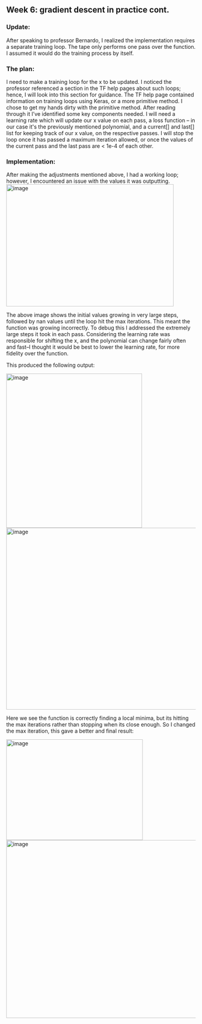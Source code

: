 
## Week 6: gradient descent in practice cont.

### Update:
After speaking to professor Bernardo, I realized the implementation requires a separate training loop. The tape only performs one pass over the function. I assumed it would do the training process by itself. 

### The plan:
I need to make a training loop for the x to be updated. I noticed the professor referenced a section in the TF help pages about such loops; hence, I will look into this section for guidance. The TF help page contained information on training loops using Keras, or a more primitive method. I chose to get my hands dirty with the primitive method. After reading through it I’ve identified some key components needed. I will need a learning rate which will update our x value on each pass, a loss function – in our case it's the previously mentioned polynomial, and a current[] and last[] list for keeping track of our x value, on the respective passes. I will stop the loop once it has passed a maximum iteration allowed, or once the values of the current pass and the last pass are < 1e-4 of each other.

### Implementation:
After making the adjustments mentioned above, I had a working loop; however, I encountered an issue with the values it was outputting. 
<img width="445" height="324" alt="image" src="https://github.com/user-attachments/assets/cf51dbb6-2c58-4b68-b92b-1694d188b894" />

The above image shows the initial values growing in very large steps, followed by nan values until the loop hit the max iterations. This meant the function was growing incorrectly. To debug this I addressed the extremely large steps it took in each pass. Considering the learning rate was responsible for shifting the x, and the polynomial can change fairly often and fast–I thought it would be best to lower the learning rate, for more fidelity over the function.

This produced the following output:

<img width="361" height="409" alt="image" src="https://github.com/user-attachments/assets/0b72433c-8592-42b7-bede-829d7d18f287" />
<img width="683" height="482" alt="image" src="https://github.com/user-attachments/assets/f67e6051-eaad-4f16-b7af-66f476e497bf" />

Here we see the function is correctly finding a local minima, but its hitting the max iterations rather than stopping when its close enough. So I changed the max iteration, this gave a better and final result:

<img width="363" height="267" alt="image" src="https://github.com/user-attachments/assets/6c6a7516-42fd-4b3c-a29b-0b9728b6fe50" />
<img width="635" height="472" alt="image" src="https://github.com/user-attachments/assets/0d3f2641-5b16-4b31-9246-7f210909919a" />



